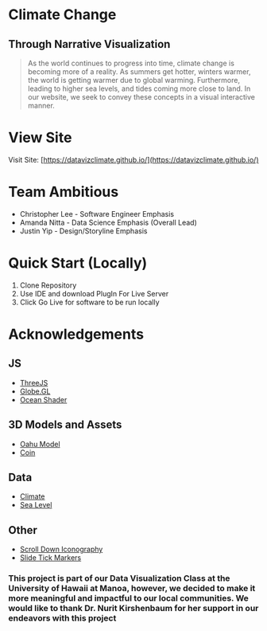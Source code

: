 # Climate Change 
## Through Narrative Visualization

> As the world continues to progress into time, climate change is becoming more of a reality. As summers get hotter, winters warmer, the world is getting warmer due to global warming. Furthermore, leading to higher sea levels, and tides coming more close to land. In our website, we seek to convey these concepts in a visual interactive manner. 

# View Site
Visit Site: [https://datavizclimate.github.io/](https://datavizclimate.github.io/)

# Team Ambitious
- Christopher Lee - Software Engineer Emphasis
- Amanda Nitta - Data Science Emphasis (Overall Lead)
- Justin Yip - Design/Storyline Emphasis

# Quick Start (Locally)

1. Clone Repository 
2. Use IDE and download PlugIn For Live Server
3. Click Go Live for software to be run locally

# Acknowledgements

## JS
- [ThreeJS](https://github.com/mrdoob/three.js)
- [Globe.GL](https://github.com/vasturiano/globe.gl)
- [Ocean Shader](https://github.com/mrdoob/three.js/blob/master/examples/webgl_shaders_ocean.html)

## 3D Models and Assets
- [Oahu Model](https://www.thingiverse.com/thing:852502)
- [Coin](https://en.m.wikipedia.org/wiki/File:US_One_Cent_Obv.png)

## Data
- [Climate](https://www.kaggle.com/datasets/berkeleyearth/climate-change-earth-surface-temperature-data/)
- [Sea Level](https://datahub.io/core/sea-level-rise)

## Other
- [Scroll Down Iconography](https://codepen.io/shakdaniel/pen/JoKOQx)
- [Slide Tick Markers](https://stackoverflow.com/questions/26612700/ticks-for-type-range-html-input)

### This project is part of our Data Visualization Class at the University of Hawaii at Manoa, however, we decided to make it more meaningful and impactful to our local communities. We would like to thank Dr. Nurit Kirshenbaum for her support in our endeavors with this project
